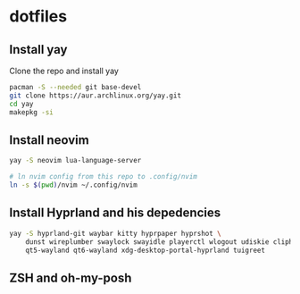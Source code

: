 # dotfiles

## Install yay

Clone the repo and install yay

```sh
pacman -S --needed git base-devel
git clone https://aur.archlinux.org/yay.git
cd yay
makepkg -si
```

## Install neovim

```sh
yay -S neovim lua-language-server

# ln nvim config from this repo to .config/nvim
ln -s $(pwd)/nvim ~/.config/nvim
```
## Install Hyprland and his depedencies

```sh
yay -S hyprland-git waybar kitty hyprpaper hyprshot \
    dunst wireplumber swaylock swayidle playerctl wlogout udiskie cliphist polkit-kde-agent \
    qt5-wayland qt6-wayland xdg-desktop-portal-hyprland tuigreet
```

## ZSH and oh-my-posh
